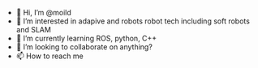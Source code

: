 - 👋 Hi, I’m @moild
- 👀 I’m interested in adapive and robots robot tech including soft robots and SLAM
- 🌱 I’m currently learning ROS, python, C++
- 💞️ I’m looking to collaborate on anything?
- 📫 How to reach me

<!---
moild/moild is a ✨ special ✨ repository because its `README.md` (this file) appears on your GitHub profile.
You can click the Preview link to take a look at your changes.
--->
